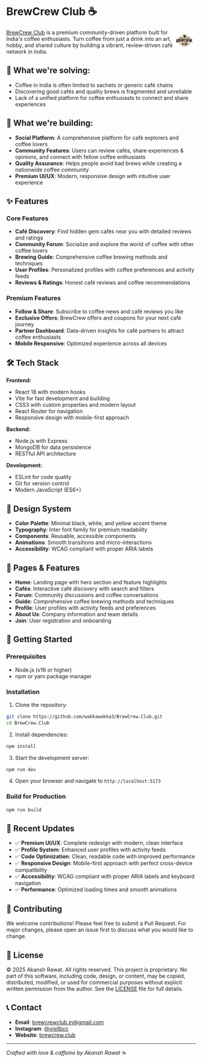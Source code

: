 # BrewCrew Club ☕️

<img align="right" height="60" src="logo.png">

[BrewCrew Club](https://brew-crew-club.vercel.app/) is a premium community-driven platform built for India's coffee enthusiasts. Turn coffee from just a drink into an art, hobby, and shared culture by building a vibrant, review-driven café network in India.

## 🎯 What we're solving:

- Coffee in India is often limited to sachets or generic café chains
- Discovering good cafés and quality brews is fragmented and unreliable
- Lack of a unified platform for coffee enthusiasts to connect and share experiences

## 🚀 What we're building:

- **Social Platform**: A comprehensive platform for café explorers and coffee lovers
- **Community Features**: Users can review cafés, share experiences & opinions, and connect with fellow coffee enthusiasts
- **Quality Assurance**: Helps people avoid bad brews while creating a nationwide coffee community
- **Premium UI/UX**: Modern, responsive design with intuitive user experience

## ✨ Features

### Core Features
- **Café Discovery**: Find hidden gem cafés near you with detailed reviews and ratings
- **Community Forum**: Socialize and explore the world of coffee with other coffee lovers
- **Brewing Guide**: Comprehensive coffee brewing methods and techniques
- **User Profiles**: Personalized profiles with coffee preferences and activity feeds
- **Reviews & Ratings**: Honest café reviews and coffee recommendations

### Premium Features
- **Follow & Share**: Subscribe to coffee news and café reviews you like
- **Exclusive Offers**: BrewCrew offers and coupons for your next café journey
- **Partner Dashboard**: Data-driven insights for café partners to attract coffee enthusiasts
- **Mobile Responsive**: Optimized experience across all devices

## 🛠 Tech Stack

**Frontend:**
- React 18 with modern hooks
- Vite for fast development and building
- CSS3 with custom properties and modern layout
- React Router for navigation
- Responsive design with mobile-first approach

**Backend:**
- Node.js with Express
- MongoDB for data persistence
- RESTful API architecture

**Development:**
- ESLint for code quality
- Git for version control
- Modern JavaScript (ES6+)

## 🎨 Design System

- **Color Palette**: Minimal black, white, and yellow accent theme
- **Typography**: Inter font family for premium readability
- **Components**: Reusable, accessible components
- **Animations**: Smooth transitions and micro-interactions
- **Accessibility**: WCAG compliant with proper ARIA labels

## 📱 Pages & Features

- **Home**: Landing page with hero section and feature highlights
- **Cafés**: Interactive café discovery with search and filters
- **Forum**: Community discussions and coffee conversations
- **Guide**: Comprehensive coffee brewing methods and techniques
- **Profile**: User profiles with activity feeds and preferences
- **About Us**: Company information and team details
- **Join**: User registration and onboarding

## 🚀 Getting Started

### Prerequisites
- Node.js (v16 or higher)
- npm or yarn package manager

### Installation

1. Clone the repository:
```bash
git clone https://github.com/wakkawakka3/BrewCrew.Club.git
cd BrewCrew.Club
```

2. Install dependencies:
```bash
npm install
```

3. Start the development server:
```bash
npm run dev
```

4. Open your browser and navigate to `http://localhost:5173`

### Build for Production

```bash
npm run build
```

## 🎯 Recent Updates

- ✅ **Premium UI/UX**: Complete redesign with modern, clean interface
- ✅ **Profile System**: Enhanced user profiles with activity feeds
- ✅ **Code Optimization**: Clean, readable code with improved performance
- ✅ **Responsive Design**: Mobile-first approach with perfect cross-device compatibility
- ✅ **Accessibility**: WCAG compliant with proper ARIA labels and keyboard navigation
- ✅ **Performance**: Optimized loading times and smooth animations

## 🤝 Contributing

We welcome contributions! Please feel free to submit a Pull Request. For major changes, please open an issue first to discuss what you would like to change.

## 📄 License

© 2025 Akansh Rawat. All rights reserved. This project is proprietary. No part of this software, including code, design, or content, may be copied, distributed, modified, or used for commercial purposes without explicit written permission from the author. See the [LICENSE](https://github.com/wakkawakka3/BrewCrew.Club/blob/main/LICENSE) file for full details.

## 📞 Contact

- **Email**: brewcrewclub.in@gmail.com
- **Instagram**: [@visitbcc](https://www.instagram.com/visitbcc/)
- **Website**: [brewcrew.club](https://brew-crew-club.vercel.app/)

---

*Crafted with love & caffeine by Akansh Rawat* ☕️